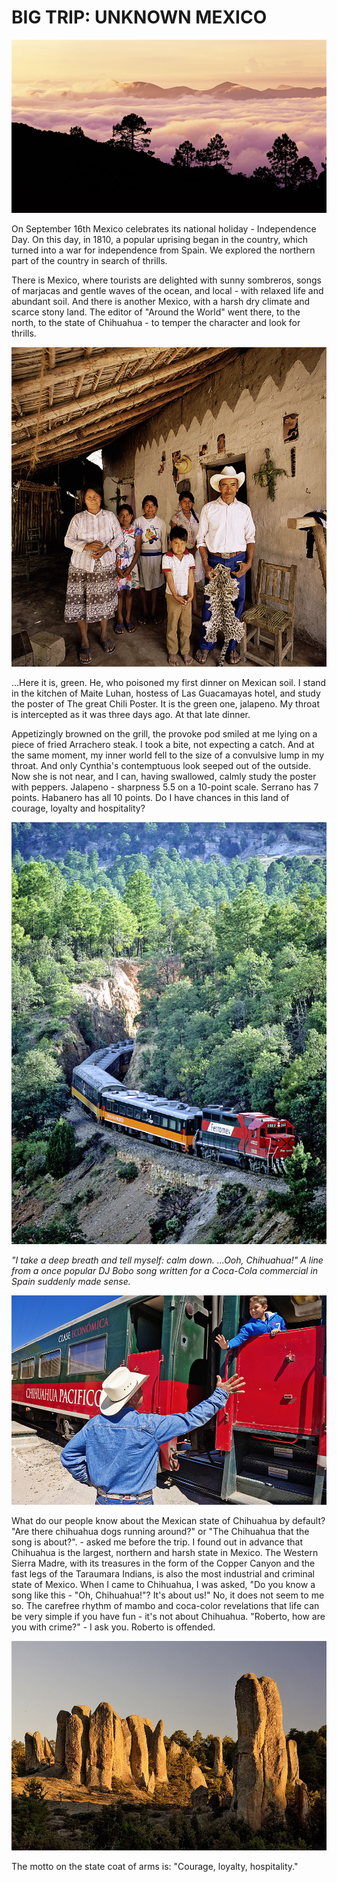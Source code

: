 # BIG TRIP: UNKNOWN MEXICO

![Branching](travelling5.jpg)

On September 16th Mexico celebrates its national holiday - Independence Day. On this day, in 1810, a popular uprising began in the country, which turned into a war for independence from Spain. We explored the northern part of the country in search of thrills.

There is Mexico, where tourists are delighted with sunny sombreros, songs of marjacas and gentle waves of the ocean, and local - with relaxed life and abundant soil. And there is another Mexico, with a harsh dry climate and scarce stony land. The editor of "Around the World" went there, to the north, to the state of Chihuahua - to temper the character and look for thrills.

![Branching](travelling4.jpg)

...Here it is, green. He, who poisoned my first dinner on Mexican soil. I stand in the kitchen of Maite Luhan, hostess of Las Guacamayas hotel, and study the poster of The great Chili Poster. It is the green one, jalapeno. My throat is intercepted as it was three days ago. At that late dinner. 

Appetizingly browned on the grill, the provoke pod smiled at me lying on a piece of fried Arrachero steak. I took a bite, not expecting a catch. And at the same moment, my inner world fell to the size of a convulsive lump in my throat. And only Cynthia's contemptuous look seeped out of the outside. Now she is not near, and I can, having swallowed, calmly study the poster with peppers. Jalapeno - sharpness 5.5 on a 10-point scale. Serrano has 7 points. Habanero has all 10 points. Do I have chances in this land of courage, loyalty and hospitality?

![Branching](travelling3.jpg)

*"I take a deep breath and tell myself: calm down.
...Ooh, Chihuahua!" A line from a once popular DJ Bobo song written for a Coca-Cola commercial in Spain suddenly made sense.*

![Branching](travelling2.jpg)

What do our people know about the Mexican state of Chihuahua by default? "Are there chihuahua dogs running around?" or "The Chihuahua that the song is about?". - asked me before the trip. I found out in advance that Chihuahua is the largest, northern and harsh state in Mexico. The Western Sierra Madre, with its treasures in the form of the Copper Canyon and the fast legs of the Taraumara Indians, is also the most industrial and criminal state of Mexico. When I came to Chihuahua, I was asked, "Do you know a song like this - "Oh, Chihuahua!"? It's about us!" No, it does not seem to me so. The carefree rhythm of mambo and coca-color revelations that life can be very simple if you have fun - it's not about Chihuahua. "Roberto, how are you with crime?" - I ask you. Roberto is offended.

![Branching](travelling1.jpg)

The motto on the state coat of arms is: "Courage, loyalty, hospitality."







